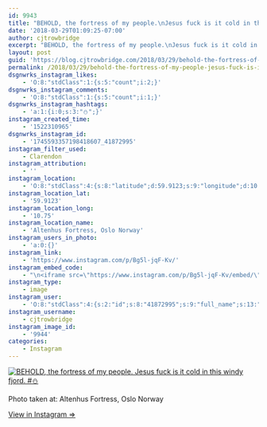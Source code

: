 ```yaml
---
id: 9943
title: "BEHOLD, the fortress of my people.\nJesus fuck is it cold in this windy fjord. #&#x26c4;"
date: '2018-03-29T01:09:25-07:00'
author: cjtrowbridge
excerpt: "BEHOLD, the fortress of my people.\nJesus fuck is it cold in this windy fjord. #&#x26c4;"
layout: post
guid: 'https://blog.cjtrowbridge.com/2018/03/29/behold-the-fortress-of-my-people-jesus-fuck-is-it-cold-in-this-windy-fjord-%e2%9b%84/'
permalink: /2018/03/29/behold-the-fortress-of-my-people-jesus-fuck-is-it-cold-in-this-windy-fjord-%e2%9b%84/
dsgnwrks_instagram_likes:
    - 'O:8:"stdClass":1:{s:5:"count";i:2;}'
dsgnwrks_instagram_comments:
    - 'O:8:"stdClass":1:{s:5:"count";i:1;}'
dsgnwrks_instagram_hashtags:
    - 'a:1:{i:0;s:3:"⛄";}'
instagram_created_time:
    - '1522310965'
dsgnwrks_instagram_id:
    - '1745593357198418607_41872995'
instagram_filter_used:
    - Clarendon
instagram_attribution:
    - ''
instagram_location:
    - 'O:8:"stdClass":4:{s:8:"latitude";d:59.9123;s:9:"longitude";d:10.75;s:4:"name";s:30:"Altenhus Fortress, Oslo Norway";s:2:"id";i:202636623422318;}'
instagram_location_lat:
    - '59.9123'
instagram_location_long:
    - '10.75'
instagram_location_name:
    - 'Altenhus Fortress, Oslo Norway'
instagram_users_in_photo:
    - 'a:0:{}'
instagram_link:
    - 'https://www.instagram.com/p/Bg5l-jqF-Kv/'
instagram_embed_code:
    - "\n<iframe src=\"https://www.instagram.com/p/Bg5l-jqF-Kv/embed/\" width=\"612\" height=\"710\" frameborder=\"0\" scrolling=\"no\" allowtransparency=\"true\" class=\"insta-image-embed\"></iframe>\n"
instagram_type:
    - image
instagram_user:
    - 'O:8:"stdClass":4:{s:2:"id";s:8:"41872995";s:9:"full_name";s:13:"CJ Trowbridge";s:15:"profile_picture";s:141:"https://scontent.cdninstagram.com/vp/0bff7ef46024fadfe1c65f0c3a2372f7/5B42121C/t51.2885-19/s150x150/13724650_1188772791164794_142557231_a.jpg";s:8:"username";s:12:"cjtrowbridge";}'
instagram_username:
    - cjtrowbridge
instagram_image_id:
    - '9944'
categories:
    - Instagram
---
```


[![BEHOLD, the fortress of my people.
Jesus fuck is it cold in this windy fjord. #⛄](https://blog.cjtrowbridge.com/wp-content/uploads/2018/03/1522310965-1-1.jpg)](https://www.instagram.com/p/Bg5l-jqF-Kv/)

Photo taken at: Altenhus Fortress, Oslo Norway

[View in Instagram ⇒](https://www.instagram.com/p/Bg5l-jqF-Kv/)